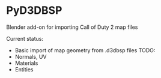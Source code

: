 # PyD3DBSP
Blender add-on for importing Call of Duty 2 map files

Current status:
  - Basic import of map geometry from .d3dbsp files
TODO:
  - Normals, UV
  - Materials
  - Entities
